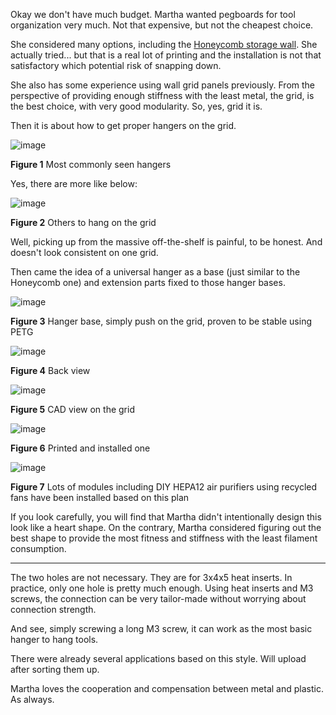 Okay we don't have much budget. Martha wanted pegboards for tool organization very much. Not that expensive, but not the cheapest choice. 

She considered many options, including the [Honeycomb storage wall](https://link-url-here.org). She actually tried... but that is a real lot of printing and the installation is not that satisfactory which potential risk of snapping down. 

She also has some experience using wall grid panels previously. From the perspective of providing enough stiffness with the least metal, the grid, is the best choice, with very good modularity. So, yes, grid it is. 

Then it is about how to get proper hangers on the grid. 

![image](https://github.com/treesess/STEAMRELAY/assets/20311124/d2faeacc-8a0e-4997-9610-b2392f0a0f4d)

**Figure 1** Most commonly seen hangers

Yes, there are more like below:

![image](https://github.com/treesess/STEAMRELAY/assets/20311124/5ae700e2-c9b7-4af2-9b49-f42a9b9960fb)

**Figure 2** Others to hang on the grid

Well, picking up from the massive off-the-shelf is painful, to be honest. And doesn't look consistent on one grid. 

Then came the idea of a universal hanger as a base (just similar to the Honeycomb one) and extension parts fixed to those hanger bases. 

![image](https://github.com/treesess/STEAMRELAY/assets/20311124/99e1406f-a728-41d5-bd08-58b85dab36da)

**Figure 3** Hanger base, simply push on the grid, proven to be stable using PETG

![image](https://github.com/treesess/STEAMRELAY/assets/20311124/9648ed8a-97c5-45de-a247-7c546bb12a3d)

**Figure 4**  Back view

![image](https://github.com/treesess/STEAMRELAY/assets/20311124/aa674366-94e7-4e05-90dd-4bc5ae88072b)

**Figure 5**  CAD view on the grid



![image](https://github.com/treesess/STEAMRELAY/assets/20311124/a0548f6f-ce3f-4a7b-83fa-c179e294e8ee)


**Figure 6**  Printed and installed one


![image](https://github.com/treesess/STEAMRELAY/assets/20311124/05197bd6-3f0c-43c4-a855-47844b3ca3e7)

**Figure 7**  Lots of modules including DIY HEPA12 air purifiers using recycled fans have been installed based on this plan



If you look carefully, you will find that Martha didn't intentionally design this look like a heart shape. On the contrary, Martha considered figuring out the best shape to provide the most fitness and stiffness with the least filament consumption. 



-----

The two holes are not necessary. They are for 3x4x5 heat inserts. In practice, only one hole is pretty much enough. Using heat inserts and M3 screws, the connection can be very tailor-made without worrying about connection strength. 

And see, simply screwing a long M3 screw, it can work as the most basic hanger to hang tools. 

There were already several applications based on this style. Will upload after sorting them up. 

Martha loves the cooperation and compensation between metal and plastic. As always. 


